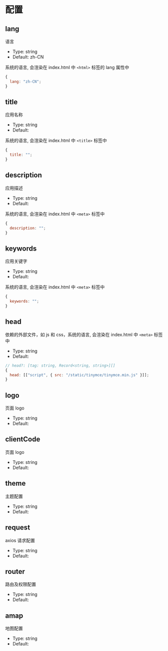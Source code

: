# 配置

## lang

语言

- Type: string
- Default: zh-CN

系统的语言, 会渲染在 index.html 中 `<html>` 标签的 lang 属性中

```js
{
  lang: "zh-CN";
}
```

## title

应用名称

- Type: string
- Default:

系统的语言, 会渲染在 index.html 中 `<title>` 标签中

```js
{
  title: "";
}
```

## description

应用描述

- Type: string
- Default:

系统的语言, 会渲染在 index.html 中 `<meta>` 标签中

```js
{
  description: "";
}
```

## keywords

应用关键字

- Type: string
- Default:

系统的语言, 会渲染在 index.html 中 `<meta>` 标签中

```js
{
  keywords: "";
}
```

## head

依赖的外部文件，如 js 和 css，系统的语言, 会渲染在 index.html 中 `<meta>` 标签中

- Type: string
- Default:

```js
// head?: [tag: string, Record<string, string>][]
{
  head: [["script", { src: "/static/tinymce/tinymce.min.js" }]];
}
```

## logo

页面 logo

- Type: string
- Default:

## clientCode

页面 logo

- Type: string
- Default:

## theme

主题配置

- Type: string
- Default:

## request

axios 请求配置

- Type: string
- Default:

## router

路由及权限配置

- Type: string
- Default:

## amap

地图配置

- Type: string
- Default:
